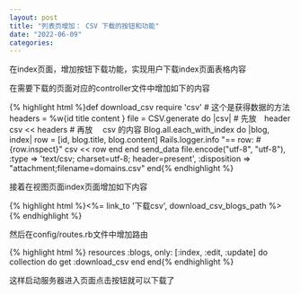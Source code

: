 ```yaml
---
layout: post
title: "列表页增加： CSV 下载的按钮和功能"
date: "2022-06-09"
categories: 
---
```

<p>在index页面，增加按钮下载功能，实现用户下载index页面表格内容</p> 
<p>在需要下载的页面对应的controller文件中增加如下的内容</p> 
{% highlight html %}def download_csv
require 'csv'
# 这个是获得数据的方法
headers = %w{id title content }
file = CSV.generate do |csv|
# 先放　header
csv &lt;&lt; headers
# 再放　 csv 的内容
Blog.all.each_with_index do |blog, index|
row = [id, blog.title, blog.content]
Rails.logger.info "== row: #{row.inspect}"
csv &lt;&lt; row
end
end
send_data file.encode("utf-8", "utf-8"), :type =&gt; 'text/csv; charset=utf-8; header=present', :disposition =&gt; "attachment;filename=domains.csv"
end{% endhighlight %} 
<p>接着在视图页面index页面增加如下内容</p> 
{% highlight html %}&lt;%= link_to '下载csv', download_csv_blogs_path %&gt;{% endhighlight %} 
<p>然后在config/routes.rb文件中增加路由</p> 
{% highlight html %} resources :blogs, only: [:index, :edit, :update] do
collection do
get :download_csv
end
end{% endhighlight %} 
<p>这样启动服务器进入页面点击按钮就可以下载了</p>
